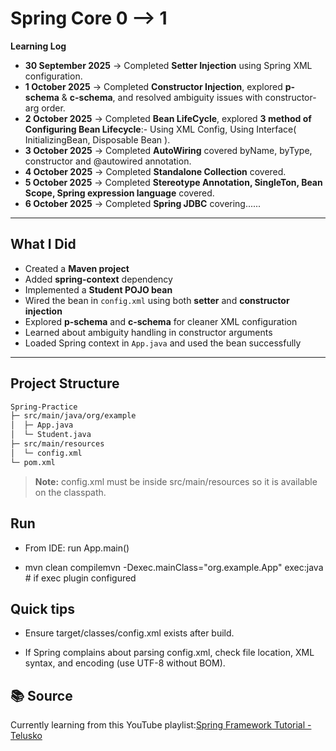 
# Spring Core 0 --> 1

**Learning Log**

- **30 September 2025** → Completed **Setter Injection** using Spring XML configuration.
- **1 October 2025** → Completed **Constructor Injection**, explored **p-schema** & **c-schema**, and resolved ambiguity issues with constructor-arg order.
- **2 October 2025** → Completed **Bean LifeCycle**, explored **3 method of Configuring Bean Lifecycle**:- Using XML Config, Using Interface( InitializingBean, Disposable Bean ).
- **3 October 2025** → Completed **AutoWiring** covered byName, byType, constructor and @autowired annotation.
- **4 October 2025** → Completed **Standalone Collection** covered.
- **5 October 2025** → Completed **Stereotype Annotation, SingleTon, Bean Scope, Spring expression language** covered.
- **6 October 2025** → Completed **Spring JDBC** covering......

---

## What I Did

- Created a **Maven project**
- Added **spring-context** dependency
- Implemented a **Student POJO bean**
- Wired the bean in `config.xml` using both **setter** and **constructor injection**
- Explored **p-schema** and **c-schema** for cleaner XML configuration
- Learned about ambiguity handling in constructor arguments
- Loaded Spring context in `App.java` and used the bean successfully

---

## Project Structure

```bash
Spring-Practice  
├─ src/main/java/org/example  
│  ├─ App.java  
│  └─ Student.java  
├─ src/main/resources  
│  └─ config.xml  
└─ pom.xml
```

> **Note:** config.xml must be inside src/main/resources so it is available on the classpath.

Run
---

*   From IDE: run App.main()

*   mvn clean compilemvn -Dexec.mainClass="org.example.App" exec:java # if exec plugin configured


Quick tips
----------

*   Ensure target/classes/config.xml exists after build.

*   If Spring complains about parsing config.xml, check file location, XML syntax, and encoding (use UTF-8 without BOM).

📚 Source
---------

Currently learning from this YouTube playlist:[Spring Framework Tutorial - Telusko](https://www.youtube.com/playlist?list=PL0zysOflRCekeiERASkpi-crREVensZGS)